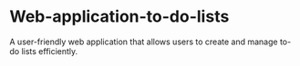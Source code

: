# Web-application-to-do-lists
A user-friendly web application that allows users to create and manage to-do lists efficiently.
